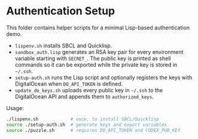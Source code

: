 # Authentication Setup

This folder contains helper scripts for a minimal Lisp-based authentication demo.

- `lispenv.sh` installs SBCL and Quicklisp.
- `sandbox_auth.lisp` generates an RSA key pair for every environment variable
  starting with `SECRET_`. The public key is printed as shell commands so it can
  be exported while the private key is stored in `~/.ssh`.
- `setup-auth.sh` runs the Lisp script and optionally registers the keys with
  DigitalOcean when `DO_API_TOKEN` is defined.
- `update_do_keys.sh` uploads every public key in `~/.ssh` to the DigitalOcean
  API and appends them to `authorized_keys`.

Usage:

```bash
./lispenv.sh            # once, to install SBCL/Quicklisp
source ./setup-auth.sh  # generate keys and export variables
source ./puzzle.sh      # requires DO_API_TOKEN and CODEX_PUB_KEY
```
